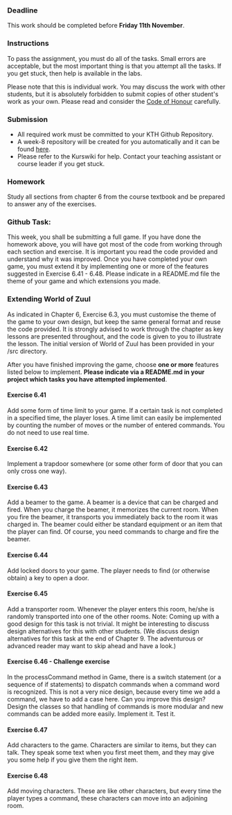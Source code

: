 ### Deadline
This work should be completed before **Friday 11th November**.

### Instructions
To pass the assignment, you must do all of the tasks. Small errors are acceptable, but the most important thing is that you attempt all the tasks. If you get stuck, then help is available in the labs.

Please note that this is individual work. You may discuss the work with other students, but it is absolutely forbidden to submit copies of other student's work as your own. Please read and consider the [Code of Honour](https://www.kth.se/csc/utbildning/hederskodex) carefully.

### Submission
- All required work must be committed to your KTH Github Repository.
- A week-8 repository will be created for you automatically and it can be found [here](https://gits-15.sys.kth.se/inda-16).
- Please refer to the Kurswiki for help. Contact your teaching assistant or course leader if you get stuck.

### Homework
Study all sections from chapter 6 from the course textbook and be prepared to answer any of the exercises.

### Github Task:
This week, you shall be submitting a full game. If you have done the homework above, you will have got most of the code from working through each section and exercise. It is important you read the code provided and understand why it was improved. Once you have completed your own game, you must extend it by implementing one or more of the features suggested in Exercise 6.41 - 6.48. Please indicate in a README.md file the theme of your game and which extensions you made.

### Extending World of Zuul
As indicated in Chapter 6, Exercise 6.3, you must customise the theme of the game to your own design, but keep the same general format and reuse the code provided.  It is strongly advised to work through the chapter as key lessons are presented throughout, and the code is given to you to illustrate the lesson.  The initial version of World of Zuul has been provided in your /src directory.

After you have finished improving the game, choose **one or more** features listed below to implement. **Please indicate via a README.md in your project which tasks you have attempted implemented**.

#### Exercise 6.41
Add some form of time limit to your game. If a certain task is not completed in a specified time, the player loses. A time limit can easily be implemented by counting the number of moves or the number of entered commands. You do not need to use real time.

#### Exercise 6.42
Implement a trapdoor somewhere (or some other form of door that you can only cross one way).

#### Exercise 6.43
Add a beamer to the game. A beamer is a device that can be charged and fired. When you charge the beamer, it memorizes the current room. When you fire the beamer, it transports you immediately back to the room it was charged in. The beamer could either be standard equipment or an item that the player can find. Of course, you need commands to charge and fire the beamer.

#### Exercise 6.44
Add locked doors to your game. The player needs to find (or otherwise obtain) a key to open a door.

#### Exercise 6.45
Add a transporter room. Whenever the player enters this room, he/she is randomly transported into one of the other rooms. Note: Coming up with a good design for this task is not trivial. It might be interesting to discuss design alternatives for this with other students. (We discuss design alternatives for this task at the end of Chapter 9. The adventurous or advanced reader may want to skip ahead and have a look.)

#### Exercise 6.46 - Challenge exercise
In the processCommand method in Game, there is a switch statement (or a sequence of if statements) to dispatch commands when a command word is recognized. This is not a very nice design, because every time we add a command, we have to add a case here. Can you improve this design? Design the classes so that handling of commands is more modular and new commands can be added more easily. Implement it. Test it.

#### Exercise 6.47
Add characters to the game. Characters are similar to items, but they can talk. They speak some text when you first meet them, and they may give you some help if you give them the right item.

#### Exercise 6.48
Add moving characters. These are like other characters, but every time the player types a command, these characters can move into an adjoining room.
